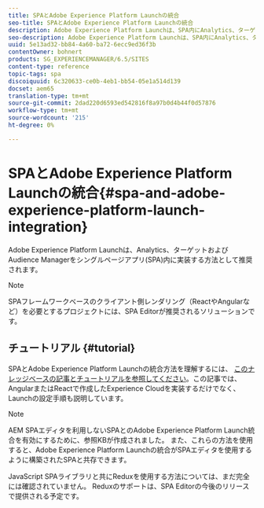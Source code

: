 ```yaml
---
title: SPAとAdobe Experience Platform Launchの統合
seo-title: SPAとAdobe Experience Platform Launchの統合
description: Adobe Experience Platform Launchは、SPA内にAnalytics、ターゲットおよびAudience Managerを実装するための推奨される方法です。
seo-description: Adobe Experience Platform Launchは、SPA内にAnalytics、ターゲットおよびAudience Managerを実装するための推奨される方法です。
uuid: 5e13ad32-bb84-4a60-ba72-6ecc9ed36f3b
contentOwner: bohnert
products: SG_EXPERIENCEMANAGER/6.5/SITES
content-type: reference
topic-tags: spa
discoiquuid: 6c320633-ce0b-4eb1-bb54-05e1a514d139
docset: aem65
translation-type: tm+mt
source-git-commit: 2dad220d6593ed542816f8a97b0d4b44f0d57876
workflow-type: tm+mt
source-wordcount: '215'
ht-degree: 0%

---
```



# SPAとAdobe Experience Platform Launchの統合{#spa-and-adobe-experience-platform-launch-integration}

Adobe Experience Platform Launchは、Analytics、ターゲットおよびAudience Managerをシングルページアプリ(SPA)内に実装する方法として推奨されます。

>[!NOTE]
>
>SPAフレームワークベースのクライアント側レンダリング（ReactやAngularなど）を必要とするプロジェクトには、SPA Editorが推奨されるソリューションです。

## チュートリアル {#tutorial}

SPAとAdobe Experience Platform Launchの統合方法を理解するには、 [このナレッジベースの記事とチュートリアルを参照してください](https://helpx.adobe.com/experience-manager/kt/integration/using/launch-reference-architecture-SPA-tutorial-implement.html)。この記事では、AngularまたはReactで作成したExperience Cloudを実装するだけでなく、Launchの設定手順も説明しています。

>[!NOTE]
>
>AEM SPAエディタを利用しないSPAとのAdobe Experience Platform Launch統合を有効にするために、参照KBが作成されました。 また、これらの方法を使用すると、Adobe Experience Platform Launchの統合がSPAエディタを使用するように構築されたSPAと共存できます。
>
>JavaScript SPAライブラリと共にReduxを使用する方法については、まだ完全には確認されていません。 Reduxのサポートは、SPA Editorの今後のリリースで提供される予定です。
